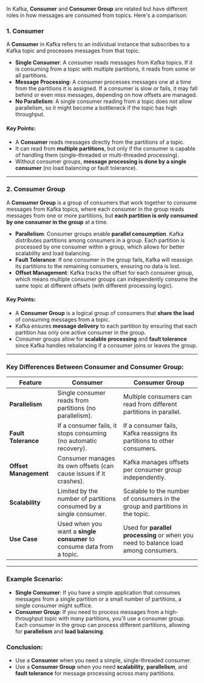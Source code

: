 In Kafka, **Consumer** and **Consumer Group** are related but have different roles in how messages are consumed from
topics. Here's a comparison:

### 1. **Consumer**

A **Consumer** in Kafka refers to an individual instance that subscribes to a Kafka topic and processes messages from
that topic.

* **Single Consumer**: A consumer reads messages from Kafka topics. If it is consuming from a topic with multiple
  partitions, it reads from some or all partitions.
* **Message Processing**: A consumer processes messages one at a time from the partitions it is assigned. If a consumer
  is slow or fails, it may fall behind or even miss messages, depending on how offsets are managed.
* **No Parallelism**: A single consumer reading from a topic does not allow parallelism, so it might become a bottleneck
  if the topic has high throughput.

#### Key Points:

* A **Consumer** reads messages directly from the partitions of a topic.
* It can read from **multiple partitions**, but only if the consumer is capable of handling them (single-threaded or
  multi-threaded processing).
* Without consumer groups, **message processing is done by a single consumer** (no load balancing or fault tolerance).

---

### 2. **Consumer Group**

A **Consumer Group** is a group of consumers that work together to consume messages from Kafka topics, where each
consumer in the group reads messages from one or more partitions, but **each partition is only consumed by one consumer
in the group** at a time.

* **Parallelism**: Consumer groups enable **parallel consumption**. Kafka distributes partitions among consumers in a
  group. Each partition is processed by one consumer within a group, which allows for better scalability and load
  balancing.
* **Fault Tolerance**: If one consumer in the group fails, Kafka will reassign its partitions to the remaining
  consumers, ensuring no data is lost.
* **Offset Management**: Kafka tracks the offset for each consumer group, which means multiple consumer groups can
  independently consume the same topic at different offsets (with different processing logic).

#### Key Points:

* A **Consumer Group** is a logical group of consumers that **share the load** of consuming messages from a topic.
* Kafka ensures **message delivery** to each partition by ensuring that each partition has only one active consumer in
  the group.
* Consumer groups allow for **scalable processing** and **fault tolerance** since Kafka handles rebalancing if a
  consumer joins or leaves the group.

---

### Key Differences Between Consumer and Consumer Group:

| Feature               | **Consumer**                                                           | **Consumer Group**                                                                 |
|-----------------------|------------------------------------------------------------------------|------------------------------------------------------------------------------------|
| **Parallelism**       | Single consumer reads from partitions (no parallelism).                | Multiple consumers can read from different partitions in parallel.                 |
| **Fault Tolerance**   | If a consumer fails, it stops consuming (no automatic recovery).       | If a consumer fails, Kafka reassigns its partitions to other consumers.            |
| **Offset Management** | Consumer manages its own offsets (can cause issues if it crashes).     | Kafka manages offsets per consumer group independently.                            |
| **Scalability**       | Limited by the number of partitions consumed by a single consumer.     | Scalable to the number of consumers in the group and partitions in the topic.      |
| **Use Case**          | Used when you want a **single consumer** to consume data from a topic. | Used for **parallel processing** or when you need to balance load among consumers. |

---

### Example Scenario:

* **Single Consumer**: If you have a simple application that consumes messages from a single partition or a small number
  of partitions, a single consumer might suffice.
* **Consumer Group**: If you need to process messages from a high-throughput topic with many partitions, you'll use a
  consumer group. Each consumer in the group can process different partitions, allowing for **parallelism** and **load
  balancing**.

### Conclusion:

* Use a **Consumer** when you need a simple, single-threaded consumer.
* Use a **Consumer Group** when you need **scalability**, **parallelism**, and **fault tolerance** for message
  processing across many partitions.
